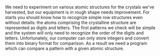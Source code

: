 We need to experiment on various atomic structures for the crystals we've harvested,
but our equipment is in rough shape needs improvement.
For starts you should know how to recognize simple row structures even without details:
the atoms comprising the crystalline structure are represented as digits and letters.
The first patterns we check will be simple and the system
will only need to recognize the order of the digits and letters.
Unfortunately, our computer can only store integers and convert them into binary format for comparison.
As a result we need a program which can compare a pattern with a given atomic structure.
